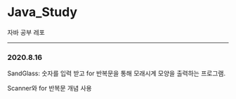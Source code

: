 # Java_Study
자바 공부 레포

---

### 2020.8.16
SandGlass: 숫자를 입력 받고 for 반복문을 통해 모래시계 모양을 출력하는 프로그램. 

Scanner와 for 반복문 개념 사용